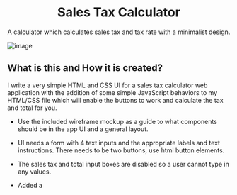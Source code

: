 <h1 align="center">
  Sales Tax Calculator
</h1>
<p align="center">
  A calculator which calculates sales tax and tax rate with a minimalist design.
</p>

![image](https://user-images.githubusercontent.com/57364855/82267492-249e7380-9932-11ea-8308-e944c9672d70.png)


## What is this and How it is created?
I write a very simple HTML and CSS UI for a sales tax calculator web application with the addition of some simple JavaScript behaviors to my HTML/CSS file which will enable the buttons to work and calculate the tax and total for you.

* Use the included wireframe mockup as a guide to what components should be in the
app UI and a general layout.

* UI needs a form with 4 text inputs and the appropriate labels and text instructions.
There needs to be two buttons, use html button elements. 

* The sales tax and total input boxes are disabled so a user cannot type in any
values. 

* Added a <script> tag section at the end of body section in the HTML page for the
JavaScript. 
  
* Added three event handlers (functions). One will be for the
calculate button, one will be for the clear button, and one will setup and bind the event
handlers to the buttons when the page loads.

* Defined an event handler function that will be connected to the calculate button. This is
where I should do all my calculations and then put the results in the sales tax and
total fields. 

* Defined an event handler function that will be connected to the clear button. In this
function I should clear out all the fields and then put the cursor back in the subtotal
field so it is ready for new input. 

* Defined an event handler function that will be used to initialize or setup the app. This
event handler only needs code to bind the other two event listeners to the buttons. In
this function add event listeners, for click events, to the two buttons and call the correct
event handler function for each.

* Added an event listener to the window object to listen for the load event and call the
initialize/setup event handler function. This way when the page loads that will trigger
JavaScript to setup the other two buttons click handlers.

* Added basic validation to the input from the subtotal and tax rate field. It dispayed any errors
with validation in an alert box which makes sure the the message in the alert box is clear and tells
the user what is wrong with their input. 

* Basic validation which I generated
The subtotal value needs to be a valid positive number [x > 0]. 
The tax rate value must be a number greater than 0 and less than or equal to 20 [0 < x <= 20].

